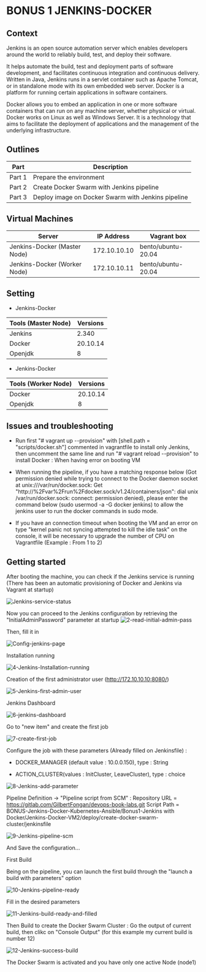 # BONUS 1 JENKINS-DOCKER

## Context

Jenkins is an open source automation server which enables developers around the world to reliably build, test, and deploy their software.

It helps automate the build, test and deployment parts of software development, and facilitates continuous integration and continuous delivery. Written in Java, Jenkins runs in a servlet container such as Apache Tomcat, or in standalone mode with its own embedded web server. 
Docker is a platform for running certain applications in software containers. 

Docker allows you to embed an application in one or more software containers that can run on any machine server, whether physical or virtual. Docker works on Linux as well as Windows Server. It is a technology that aims to facilitate the deployment of applications and the management of the underlying infrastructure.



## Outlines

Part      | Description
----------|-------
Part 1    | Prepare the environment
Part 2    | Create Docker Swarm with Jenkins pipeline
Part 3    | Deploy image on Docker Swarm with Jenkins pipeline


## Virtual Machines

Server                          | IP Address      |  Vagrant box
--------------------------------|-----------------|---------------
Jenkins-Docker (Master Node)    | 172.10.10.10    | bento/ubuntu-20.04
Jenkins-Docker (Worker Node)    | 172.10.10.11    | bento/ubuntu-20.04


## Setting

- Jenkins-Docker

Tools (Master Node)       | Versions
--------------------------|-------
Jenkins                   | 2.340
Docker                    | 20.10.14
Openjdk                   | 8

- Jenkins-Docker

Tools (Worker Node)       | Versions
--------------------------|-------
Docker                    | 20.10.14
Openjdk                   | 8


## Issues and troubleshooting

- Run first "# vagrant up --provision" with [shell.path = "scripts/docker.sh"] commented in vagrantfile to install only Jenkins, then uncomment the same line and run "# vagrant reload --provision" to install Docker : When having error on booting VM

- When running the pipeline, if you have a matching response below (Got permission denied while trying to connect to the Docker daemon socket at unix:///var/run/docker.sock: Get "http://%2Fvar%2Frun%2Fdocker.sock/v1.24/containers/json": dial unix /var/run/docker.sock: connect: permission denied), please enter the command below (sudo usermod -a -G docker jenkins) to allow the jenkins user to run the docker commands in sudo mode.

- If you have an connection timeout when booting the VM and an error on type "kernel panic not syncing attempted to kill the idle task" on the console, it will be necessary to upgrade the number of CPU on Vagrantfile (Example : From 1 to 2)


## Getting started

After booting the machine, you can check if the Jenkins service is running (There has been an automatic provisioning of Docker and Jenkins via Vagrant at startup)

![Jenkins-service-status](/uploads/dc7d3e7259bb8b0a502e02cc92350cdd/Jenkins-service-status.png)

Now you can proceed to the Jenkins configuration by retrieving the "InitialAdminPassword" parameter at startup
![2-read-initial-admin-pass](/uploads/9e4b8d3f77a28668f61f36355e5e236b/2-read-initial-admin-pass.png)

Then, fill it in

![Config-jenkins-page](/uploads/149cc622ad314e333e0fab51a4b904d0/Config-jenkins-page.png)

Installation running

![4-Jenkins-Installation-running](/uploads/4f84fdcebc8c9c24f27c7704ffc1606a/4-Jenkins-Installation-running.png)


Creation of the first administrator user (http://172.10.10.10:8080/)

![5-Jenkins-first-admin-user](/uploads/d1959be41024fec94ccb64112bf5ffa7/5-Jenkins-first-admin-user.png)

Jenkins Dashboard

![6-jenkins-dashboard](/uploads/37d3abc36bb5948b6ca1a46c78b243c2/6-jenkins-dashboard.png)

Go to "new item" and create the first job

![7-create-first-job](/uploads/d35b3e6a3db804d8e9c8948def98f4db/7-create-first-job.png)

Configure the job with these parameters (Already filled on Jenkinsfile) : 

- DOCKER_MANAGER (default value : 10.0.0.150), type : String

- ACTION_CLUSTER(values : InitCluster, LeaveCluster), type : choice

![8-Jenkins-add-parameter](/uploads/4dbeb40d44680335a8aa61e2abe471b8/8-Jenkins-add-parameter.png)

Pipeline Definition -> "Pipeline script from SCM" :
Repository URL = https://gitlab.com/GilbertFongan/devops-book-labs.git
Script Path = BONUS-Jenkins-Docker-Kubernetes-Ansible/Bonus1-Jenkins with Docker/Jenkins-Docker-VM2/deploy/create-docker-swarm-cluster/jenkinsfile

![9-Jenkins-pipeline-scm](/uploads/06eac2d89e27f719caf7cc3534a6b84a/9-Jenkins-pipeline-scm.png)

And Save the configuration...


First Build

Being on the pipeline, you can launch the first build through the "launch a build with parameters" option

![10-Jenkins-pipeline-ready](/uploads/f015bfc34899c9281c87caf9d372402b/10-Jenkins-pipeline-ready.png)

Fill in the desired parameters

![11-Jenkins-build-ready-and-filled](/uploads/7a984d2c9fd8f18f02ce20b9176edc86/11-Jenkins-build-ready-and-filled.png)

Then Build to create the Docker Swarm Cluster : Go the output of current build, then clikc on "Console Output" (for this example my current build is number 12)

![12-Jenkins-success-build](/uploads/79c3a3d501b3ffa8a5ace010ffc7f669/12-Jenkins-success-build.png)

The Docker Swarm is activated and you have only one active Node (node1)